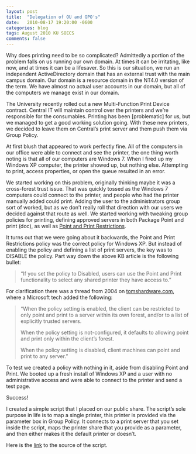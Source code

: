 ```yaml
---
layout: post
title:  "Delegation of OU and GPO's"
date:   2010-08-17 19:20:00 -0600
categories: blog
tags: August 2010 KU SOECS
comments: false
---
```

Why does printing need to be so complicated? Admittedly a portion of the problem falls on us running our own domain. At times it can be irritating, like now, and at times it can be a lifesaver. So this is our situation, we run an independent ActiveDirectory domain that has an external trust with the main campus domain. Our domain is a resource domain in the NT4.0 version of the term. We have almost no actual user accounts in our domain, but all of the computers we manage exist in our domain.

The University recently rolled out a new Multi-Function Print Device contract. Central IT will maintain control over the printers and we’re responsible for the consumables. Printing has been [problematic] for us, but we managed to get a good working solution going. With these new printers, we decided to leave them on Central’s print server and them push them via Group Policy.

At first blush that appeared to work perfectly fine. All of the computers in our office were able to connect and see the printer, the one thing worth noting is that all of our computers are Windows 7. When I fired up my Windows XP computer, the printer showed up, but nothing else. Attempting to print, access properties, or open the queue resulted in an error.

We started working on this problem, originally thinking maybe it was a cross-forest trust issue. That was quickly tossed as the Windows 7 computers could connect to the printer, and people who had the printer manually added could print. Adding the user to the administrators group sort of worked, but as we don’t really roll that direction with our users we decided against that route as well. We started working with tweaking group policies for printing, defining approved servers in both Package Point and print (doc), as well as [Point and Print Restrictions](http://support.microsoft.com/kb/319939).

It turns out that we were going about it backwards, the Point and Print Restrictions policy was the correct policy for Windows XP. But instead of enabling the policy and defining a list of print servers, the key was to DISABLE the policy. Part way down the above KB article is the following bullet:

> “If you set the policy to Disabled, users can use the Point and Print functionality to select any shared printer they have access to.”

For clarification there was a thread from 2004 on [tomshardware.com](http://www.tomshardware.com/forum/120039-45-policy-effect-computer), where a Microsoft tech added the following:

> “When the policy setting is enabled, the client can be restricted to only point and print to a server within its own forest, and/or to a list of explicitly trusted servers.
>
> When the policy setting is not-configured, it defaults to allowing point and print only within the client’s forest.
>
> When the policy setting is disabled, client machines can point and print to any server.”

To test we created a policy with nothing in it, aside from disabling Point and Print. We booted up a fresh install of Windows XP and a user with no administrative access and were able to connect to the printer and send a test page.

Success!

I created a simple script that I placed on our public share. The script’s sole purpose in life is to map a single printer, this printer is provided via the parameter box in Group Policy. It connects to a print server that you set inside the script, maps the printer share that you provide as a parameter, and then either makes it the default printer or doesn’t.

Here is the [link](https://github.com/jeffpatton1971/mod-posh/blob/master/vbs/production/mfd.vbs) to the source of the script.
